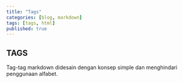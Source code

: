 ```yaml
---
title: "Tags"
categories: [blog, markdown]
tags: [tags, html]
published: true
---
```


## TAGS ##

Tag-tag markdown didesain dengan konsep simple dan menghindari penggunaan alfabet.